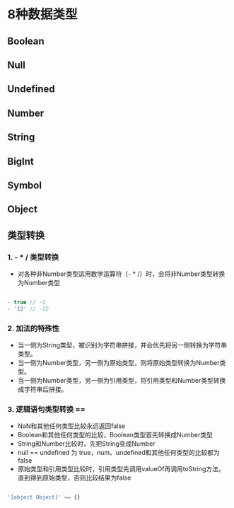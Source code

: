 # 8种数据类型

## Boolean
## Null
## Undefined
## Number
## String
## BigInt
## Symbol
## Object


## 类型转换

### 1. - * / 类型转换
- 对各种非Number类型运用数学运算符（- * /）时，会将非Number类型转换为Number类型

``` javascript

- true // -1
- '12' // -12

```

### 2. 加法的特殊性

- 当一侧为String类型，被识别为字符串拼接，并会优先将另一侧转换为字符串类型。
- 当一侧为Number类型，另一侧为原始类型，则将原始类型转换为Number类型。
- 当一侧为Number类型，另一侧为引用类型，将引用类型和Number类型转换成字符串后拼接。

### 3. 逻辑语句类型转换 ==

- NaN和其他任何类型比较永远返回false
- Boolean和其他任何类型的比较，Boolean类型首先转换成Number类型
- String和Number比较时，先把String变成Number
- null == undefined 为 true，num、undefined和其他任何类型的比较都为false
- 原始类型和引用类型比较时，引用类型先调用valueOf再调用toString方法，直到得到原始类型，否则比较结果为false

``` javascript

'[object Object]' == {} 

```